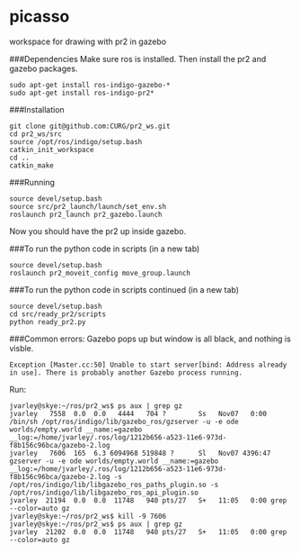 # picasso
workspace for drawing with pr2 in gazebo

###Dependencies
Make sure ros is installed. Then install the pr2 and gazebo packages. 
```
sudo apt-get install ros-indigo-gazebo-*
sudo apt-get install ros-indigo-pr2*
```

###Installation
```
git clone git@github.com:CURG/pr2_ws.git
cd pr2_ws/src
source /opt/ros/indigo/setup.bash
catkin_init_workspace
cd ..
catkin_make
```

###Running
```
source devel/setup.bash
source src/pr2_launch/launch/set_env.sh
roslaunch pr2_launch pr2_gazebo.launch
```

Now you should have the pr2 up inside gazebo.


###To run the python code in scripts (in a new tab)
```
source devel/setup.bash 
roslaunch pr2_moveit_config move_group.launch 
```
###To run the python code in scripts continued (in a new tab)
```
source devel/setup.bash         
cd src/ready_pr2/scripts
python ready_pr2.py
```


###Common errors:
Gazebo pops up but window is all black, and nothing is visble.
```
Exception [Master.cc:50] Unable to start server[bind: Address already in use]. There is probably another Gazebo process running.
```
Run:
```
jvarley@skye:~/ros/pr2_ws$ ps aux | grep gz
jvarley   7558  0.0  0.0   4444   704 ?        Ss   Nov07   0:00 /bin/sh /opt/ros/indigo/lib/gazebo_ros/gzserver -u -e ode worlds/empty.world __name:=gazebo __log:=/home/jvarley/.ros/log/1212b656-a523-11e6-973d-f8b156c96bca/gazebo-2.log
jvarley   7606  165  6.3 6094968 519848 ?      Sl   Nov07 4396:47 gzserver -u -e ode worlds/empty.world __name:=gazebo __log:=/home/jvarley/.ros/log/1212b656-a523-11e6-973d-f8b156c96bca/gazebo-2.log -s /opt/ros/indigo/lib/libgazebo_ros_paths_plugin.so -s /opt/ros/indigo/lib/libgazebo_ros_api_plugin.so
jvarley  21194  0.0  0.0  11748   940 pts/27   S+   11:05   0:00 grep --color=auto gz
jvarley@skye:~/ros/pr2_ws$ kill -9 7606
jvarley@skye:~/ros/pr2_ws$ ps aux | grep gz
jvarley  21202  0.0  0.0  11748   940 pts/27   S+   11:05   0:00 grep --color=auto gz

```

